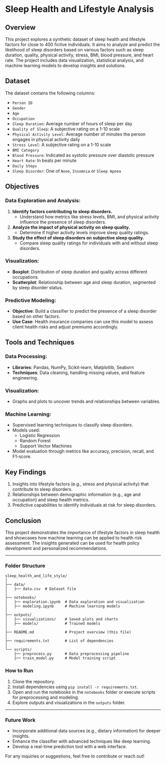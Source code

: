 # Sleep Health and Lifestyle Analysis

## Overview
This project explores a synthetic dataset of sleep health and lifestyle factors for close to 400 fictive individuals. It aims to analyze and predict the likelihood of sleep disorders based on various factors such as sleep duration, quality, physical activity, stress, BMI, blood pressure, and heart rate. The project includes data visualization, statistical analysis, and machine learning models to develop insights and solutions.

## Dataset
The dataset contains the following columns:

- `Person ID`
- `Gender`
- `Age`
- `Occupation`
- `Sleep Duration`: Average number of hours of sleep per day
- `Quality of Sleep`: A subjective rating on a 1-10 scale
- `Physical Activity Level`: Average number of minutes the person engages in physical activity daily
- `Stress Level`: A subjective rating on a 1-10 scale
- `BMI Category`
- `Blood Pressure`: Indicated as systolic pressure over diastolic pressure
- `Heart Rate`: In beats per minute
- `Daily Steps`
- `Sleep Disorder`: One of `None`, `Insomnia` or `Sleep Apnea`

## Objectives
### Data Exploration and Analysis:
1. **Identify factors contributing to sleep disorders.**
   - Understand how metrics like stress levels, BMI, and physical activity influence the presence of sleep disorders.
2. **Analyze the impact of physical activity on sleep quality.**
   - Determine if higher activity levels improve sleep quality ratings.
3. **Study the effect of sleep disorders on subjective sleep quality.**
   - Compare sleep quality ratings for individuals with and without sleep disorders.

### Visualization:
- **Boxplot**: Distribution of sleep duration and quality across different occupations.
- **Scatterplot**: Relationship between age and sleep duration, segmented by sleep disorder status.

### Predictive Modeling:
- **Objective**: Build a classifier to predict the presence of a sleep disorder based on other factors.
- **Use Case**: Health insurance companies can use this model to assess client health risks and adjust premiums accordingly.

## Tools and Techniques
### Data Processing:
- **Libraries**: Pandas, NumPy, Scikit-learn, Matplotlib, Seaborn
- **Techniques**: Data cleaning, handling missing values, and feature engineering.

### Visualization:
- Graphs and plots to uncover trends and relationships between variables.

### Machine Learning:
- Supervised learning techniques to classify sleep disorders.
- Models used:
  - Logistic Regression
  - Random Forest
  - Support Vector Machines
- Model evaluation through metrics like accuracy, precision, recall, and F1-score.

## Key Findings
1. Insights into lifestyle factors (e.g., stress and physical activity) that contribute to sleep disorders.
2. Relationships between demographic information (e.g., age and occupation) and sleep health metrics.
3. Predictive capabilities to identify individuals at risk for sleep disorders.

## Conclusion
This project demonstrates the importance of lifestyle factors in sleep health and showcases how machine learning can be applied to health risk assessment. The insights generated can be used for health policy development and personalized recommendations.

---

### Folder Structure
```
sleep_health_and_life_style/
│
├── data/
│   ├── data.csv  # Dataset file
│
├── notebooks/
│   ├── exploration.ipynb  # Data exploration and visualization
│   ├── modeling.ipynb     # Machine learning models
│
├── outputs/
│   ├── visualizations/    # Saved plots and charts
│   ├── models/            # Trained models
│
├── README.md              # Project overview (this file)
│
├── requirements.txt       # List of dependencies
│
└── scripts/
    ├── preprocess.py      # Data preprocessing pipeline
    ├── train_model.py     # Model training script
```

### How to Run
1. Clone the repository.
2. Install dependencies using `pip install -r requirements.txt`.
3. Open and run the notebooks in the `notebooks` folder or execute scripts for preprocessing and modeling.
4. Explore outputs and visualizations in the `outputs` folder.

---

### Future Work
- Incorporate additional data sources (e.g., dietary information) for deeper insights.
- Enhance the classifier with advanced techniques like deep learning.
- Develop a real-time prediction tool with a web interface.

For any inquiries or suggestions, feel free to contribute or reach out!
